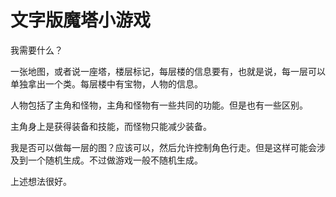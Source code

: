# 文字版魔塔小游戏

我需要什么？

一张地图，或者说一座塔，楼层标记，每层楼的信息要有，也就是说，每一层可以单独拿出一个类。每层楼中有宝物，人物的信息。

人物包括了主角和怪物，主角和怪物有一些共同的功能。但是也有一些区别。

主角身上是获得装备和技能，而怪物只能减少装备。

我是否可以做每一层的图？应该可以，然后允许控制角色行走。但是这样可能会涉及到一个随机生成。不过做游戏一般不随机生成。

上述想法很好。
